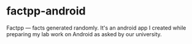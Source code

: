 # factpp-android
Factpp — facts generated randomly. It's an android app I created while preparing my lab work on Android as asked by our university. 
